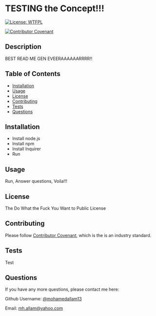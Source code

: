 #  TESTING the Concept!!!

[![License: WTFPL](https://img.shields.io/badge/License-WTFPL-brightgreen.svg)](http://www.wtfpl.net/about/)

 [![Contributor Covenant](https://img.shields.io/badge/Contributor%20Covenant-2.1-4baaaa.svg)](code_of_conduct.md)

## Description 
BEST READ ME GEN EVEERAAAAAARRRR!!

## Table of Contents

* [Installation](#installation)
* [Usage](#usage)
* [License](#license)
* [Contributing](#contributing)
* [Tests](#tests)
* [Questions](#questions)

## Installation 

* Install node.js
*  Install npm
*  Install Inquirer
*  Run

## Usage 

Run, Answer questions, Voila!!!

## License 

The Do What the Fuck You Want to Public License

## Contributing 

Please follow [Contributor Covenant](https://www.contributor-covenant.org/), which is the is an industry standard.

## Tests 

Test

## Questions 

 If you have any more questions, please contact me here:

Github Username: [@mohamedallam13](https://github.com/mohamedallam13)

Email: [mh.allam@yahoo.com](mailto:mh.allam@yahoo.com)

